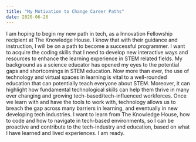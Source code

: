 ```yaml
---
title: "My Motivation to Change Career Paths"
date: 2020-06-26
---
```

 
 
 I am hoping to begin my new path in tech, as a Innovation Fellowship recipient at The Knowledge House. I know that with their guidance and instruction, I will be on a path to become a successful programmer. I want to acquire the coding skills that I need to develop new interactive ways and resources to enhance the learning experience in STEM related fields. My background as a science educator has opened my eyes to the potential gaps and shortcomings in STEM education. Now more than ever, the use of technology and virtual spaces in learning is vital to a well-rounded education that can potentially teach everyone about STEM. Moreover, it can highlight how fundamental technological skills can help them thrive in many ever changing and growing tech-based/tech-influenced workforces. Once we learn with and have the tools to work with, technology allows us to breach the gap across many barriers in learning, and eventually in new developing tech industries. I want to learn from The Knowledge House, how to code and how to navigate in tech-based environments, so I can be proactive and contribute to the tech-industry and education, based on what I have learned and lived experiences. I am ready.
